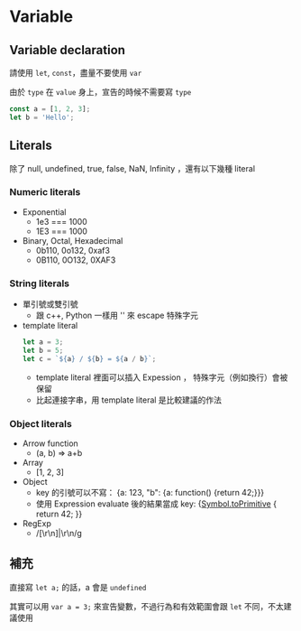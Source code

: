 # Variable

## Variable declaration

請使用 `let`, `const`，盡量不要使用 `var`

由於 `type` 在 `value` 身上，宣告的時候不需要寫 `type`

```javascript
const a = [1, 2, 3];
let b = 'Hello';
```

## Literals

除了 null, undefined, true, false, NaN, Infinity ，還有以下幾種 literal

### Numeric literals

- Exponential
  - 1e3 === 1000
  - 1E3 === 1000
- Binary, Octal, Hexadecimal
  - 0b110, 0o132, 0xaf3
  - 0B110, 0O132, 0XAF3

### String literals

- 單引號或雙引號
  - 跟 c++, Python 一樣用 '\' 來 escape 特殊字元
- template literal
  ```javascript
  let a = 3;
  let b = 5;
  let c = `${a} / ${b} = ${a / b}`;
  ```
  - template literal 裡面可以插入 Expession ， 特殊字元（例如換行）會被保留
  - 比起連接字串，用 template literal 是比較建議的作法

### Object literals

- Arrow function
  - (a, b) => a+b
- Array
  - [1, 2, 3]
- Object
  - key 的引號可以不寫： {a: 123, "b": {a: function() {return 42;}}}
  - 使用 Expression evaluate 後的結果當成 key: {[Symbol.toPrimitive]() { return 42; }}
- RegExp
  - /[\r\n]|\r\n/g

## 補充

直接寫 `let a;` 的話，a 會是 `undefined`

其實可以用 `var a = 3;` 來宣告變數，不過行為和有效範圍會跟 `let` 不同，不太建議使用
